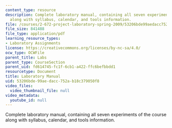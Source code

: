```yaml
---
content_type: resource
description: Complete laboratory manual, containing all seven experiments of the course
  along with syllabus, calendar, and tools information.
file: /courses/2-672-project-laboratory-spring-2009/53206bde99aedacc752ab18c379050f8_labmanual.pdf
file_size: 841488
file_type: application/pdf
learning_resource_types:
- Laboratory Assignments
license: https://creativecommons.org/licenses/by-nc-sa/4.0/
ocw_type: OCWFile
parent_title: Labs
parent_type: CourseSection
parent_uid: fd614745-fc1f-6cb1-a422-ffc6befbbdd1
resourcetype: Document
title: Laboratory Manual
uid: 53206bde-99ae-dacc-752a-b18c379050f8
video_files:
  video_thumbnail_file: null
video_metadata:
  youtube_id: null
---
```

Complete laboratory manual, containing all seven experiments of the course along with syllabus, calendar, and tools information.